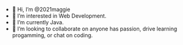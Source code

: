- 👋 Hi, I’m @2021maggie
- 👀 I’m interested in Web Development.
- 🌱 I’m currently Java.
- 💞️ I’m looking to collaborate on anyone has passion, drive learning progamming, or chat on coding.


